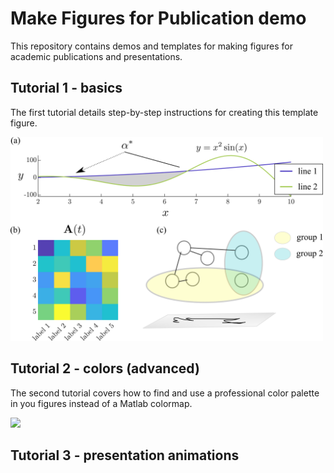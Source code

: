 # Make Figures for Publication demo
This repository contains demos and templates for making figures for academic publications and presentations.


## Tutorial 1 - basics
The first tutorial details step-by-step instructions for creating this template figure.

<img src="Tutorial 1 - basics/figures/demo_panel.png" width="500">


## Tutorial 2 - colors (advanced)
The second tutorial covers how to find and use a professional color palette in you figures instead of a Matlab colormap.

<img src="Tutorial 2 - colors (advanced)/figures/colors.png" width="500">


## Tutorial 3 - presentation animations
